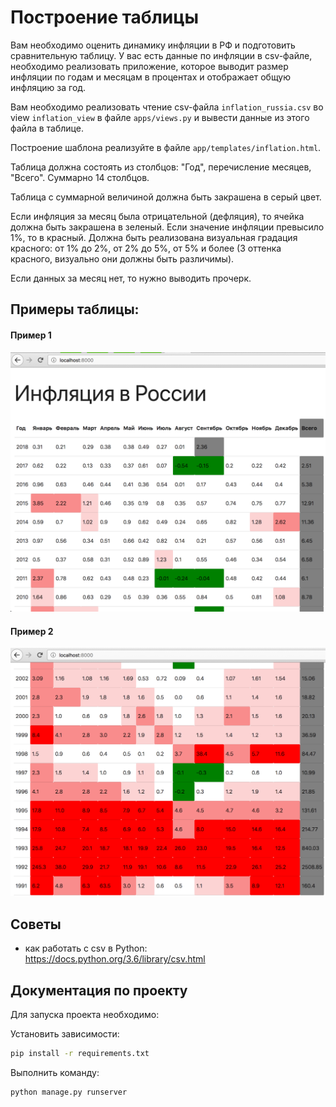 Построение таблицы
=======

Вам необходимо оценить динамику инфляции в РФ и подготовить сравнительную таблицу. У вас есть данные по инфляции в csv-файле, необходимо реализовать приложение, которое выводит размер инфляции по годам и месяцам в процентах и отображает общую инфляцию за год.

Вам необходимо реализовать чтение csv-файла `inflation_russia.csv` во view `inflation_view` в файле `apps/views.py` и вывести данные из этого файла в таблице.

Построение шаблона реализуйте в файле `app/templates/inflation.html`.

Таблица должна состоять из столбцов: "Год", перечисление месяцев, "Всего". Суммарно 14 столбцов.

Таблица с суммарной величиной должна быть закрашена в серый цвет.

Если инфляция за месяц была отрицательной (дефляция), то ячейка должна быть закрашена в зеленый. Если значение инфляции превысило 1%, то в красный. Должна быть реализована визуальная градация красного: от 1% до 2%, от 2% до 5%, от 5% и более (3 оттенка красного, визуально они должны быть различимы).

Если данных за месяц нет, то нужно выводить прочерк.

## Примеры таблицы:

#### Пример 1
![Пример 1](./example1.png)

#### Пример 2
![Пример 2](./example2.png)

## Советы

- как работать с csv в Python: https://docs.python.org/3.6/library/csv.html


## Документация по проекту

Для запуска проекта необходимо:

Установить зависимости:

```bash
pip install -r requirements.txt
```

Выполнить команду:

```bash
python manage.py runserver
```
